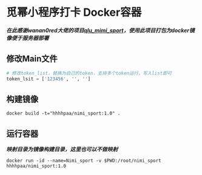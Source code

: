 # 觅幂小程序打卡 Docker容器
***在此感谢wanan0red大佬的项目[qlu_mimi_sport](https://github.com/wanan0red/qlu_mimi_sport)，使用此项目打包为docker镜像便于服务器部署*** 
## 修改Main文件
```python
# 修改token_list，替换为自己的token，支持多个token运行，写入list即可
token_lsit = ['123456', '', '']
```
## 构建镜像
```shell
docker build -t="hhhhpaa/nimi_sport:1.0" .
```
## 运行容器
***映射目录为镜像构建目录，这里也可以不做映射***
```shell
docker run -id --name=Nimi_sport -v $PWD:/root/nimi_sport hhhhpaa/nimi_sport:1.0
```